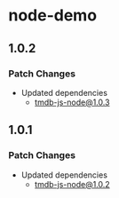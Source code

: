 # node-demo

## 1.0.2

### Patch Changes

- Updated dependencies
  - tmdb-js-node@1.0.3

## 1.0.1

### Patch Changes

- Updated dependencies
  - tmdb-js-node@1.0.2
